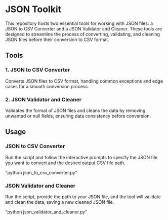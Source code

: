 # JSON Toolkit

This repository hosts two essential tools for working with JSON files: a JSON to CSV Converter and a JSON Validator and Cleaner. These tools are designed to streamline the process of converting, validating, and cleaning JSON files before their conversion to CSV format.

## Tools

### 1. JSON to CSV Converter

Converts JSON files to CSV format, handling common exceptions and edge cases for a smooth conversion process.

### 2. JSON Validator and Cleaner

Validates the format of JSON files and cleans the data by removing unwanted or null fields, ensuring data consistency before conversion.

## Usage
### JSON to CSV Converter
Run the script and follow the interactive prompts to specify the JSON file you want to convert and the desired output CSV file path.

"python json_to_csv_converter.py"

### JSON Validator and Cleaner
Run the script, provide the path to your JSON file, and the tool will validate and clean the data, saving a new cleaned JSON file.

"python json_validator_and_cleaner.py"
